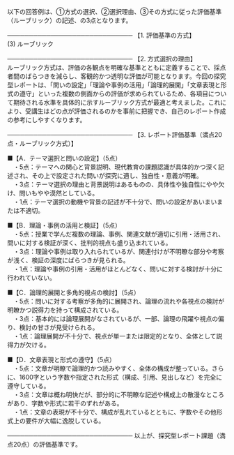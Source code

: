 以下の回答例は、①方式の選択、②選択理由、③その方式に従った評価基準（ルーブリック）の記述、の3点となります。

─────────────────────────────
【1. 評価基準の方式】  
(3) ルーブリック

─────────────────────────────
【2. 方式選択の理由】  
ルーブリック方式は、評価の各観点を明確な基準とともに定義することで、採点者間のばらつきを減らし、客観的かつ透明な評価が可能となります。今回の探究型レポートは、「問いの設定」「理論や事例の活用」「論理的展開」「文章表現と形式の遵守」といった複数の側面からの評価が求められているため、各項目について期待される水準を具体的に示すルーブリック方式が最適と考えました。これにより、受講生はどの点が評価されるのかを事前に把握でき、自己のレポート作成の参考にしやすくなります。

─────────────────────────────
【3. レポート評価基準（満点20点・ルーブリック方式）】

■【A．テーマ選択と問いの設定】（5点）  
　・5点：テーマへの関心と背景説明、現代教育の課題認識が具体的かつ深く記述され、その上で設定された問いが探究に適し、独自性・意義が明確。  
　・3点：テーマ選択の理由と背景説明はあるものの、具体性や独自性にやや欠け、問いもやや漠然としている。  
　・1点：テーマ選択の動機や背景の記述が不十分で、問いの設定があいまいまたは不適切。

■【B．理論・事例の活用と検証】（5点）  
　・5点：授業で学んだ複数の理論、事例、関連文献が適切に引用・活用され、問いに対する検証が深く、批判的視点も盛り込まれている。  
　・3点：理論や事例は取り入れられているが、関連付けが不明瞭な部分や考察が浅く、検証の深度にばらつきが見られる。  
　・1点：理論や事例の引用・活用がほとんどなく、問いに対する検討が十分に行われていない。

■【C．論理的展開と多角的視点の検討】（5点）  
　・5点：問いに対する考察が多角的に展開され、論理の流れや各視点の検討が明瞭かつ説得力を持って構成されている。  
　・3点：基本的には論理展開がなされているが、一部、論理の飛躍や視点の偏り、検討の甘さが見受けられる。  
　・1点：論理展開が不十分で、視点が単一または限定的となり、全体として説得力が欠ける。

■【D．文章表現と形式の遵守】（5点）  
　・5点：文章が明瞭で論理的かつ読みやすく、全体の構成が整っている。さらに、1600字という字数や指定された形式（構成、引用、見出しなど）を完全に遵守している。  
　・3点：文章は概ね明快だが、部分的に不明瞭な記述や構成上の散漫なところがあり、字数や形式に若干のずれがある。  
　・1点：文章の表現が不十分で、構成が乱れているとともに、字数やその他形式上の要件が大幅に逸脱している。

─────────────────────────────
以上が、探究型レポート課題（満点20点）の評価基準です。